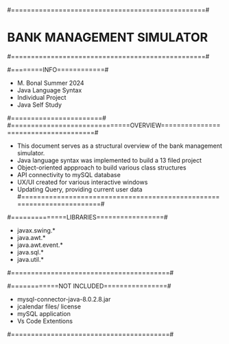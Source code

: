 #=================================================#
# BANK MANAGEMENT SIMULATOR
#=================================================#

#========INFO============#
- M. Bonal Summer 2024
- Java Language Syntax
- Individual Project
- Java Self Study
  
#=======================#
#==============================OVERVIEW=====================================#
- This document serves as a structural overview of the bank management simulator.
- Java language syntax was implemented to build a 13 filed project
- Object-oriented appproach to build various class structures
- API connectivity to mySQL database
- UX/UI created for various interactive windows
- Updating Query, providing current user data
#=======================================================================#

#==============LIBRARIES=================#
- javax.swing.*
- java.awt.*
- java.awt.event.*
- java.sql.*
- java.util.*
  
#========================================#

#============NOT INCLUDED================#
- mysql-connector-java-8.0.2.8.jar
- jcalendar files/ license
- mySQL application
- Vs Code Extentions
  
#========================================#
